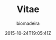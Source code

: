 ---
title: "Vitae"
github: https://github.com/biomadeira/vitae
demo: https://jekyller.github.io/vitae/
author: biomadeira

ssg:
  - Jekyll
cms:
  - No Cms
date: 2015-10-24T19:05:41Z
github_branch: gh-pages
description: "👨‍💼 Personal resume powered by Jekyll"
stale: true
---